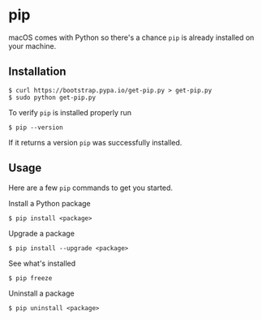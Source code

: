 # pip
macOS comes with Python so there's a chance `pip` is already installed on your machine.

## Installation
    $ curl https://bootstrap.pypa.io/get-pip.py > get-pip.py
    $ sudo python get-pip.py

To verify `pip` is installed properly run

    $ pip --version

If it returns a version `pip` was successfully installed.

## Usage
Here are a few `pip` commands to get you started.

Install a Python package

    $ pip install <package>

Upgrade a package

    $ pip install --upgrade <package>

See what's installed

    $ pip freeze

Uninstall a package

    $ pip uninstall <package>
